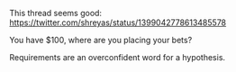 This thread seems good: https://twitter.com/shreyas/status/1399042778613485578

You have $100, where are you placing your bets?

Requirements are an overconfident word for a hypothesis.
